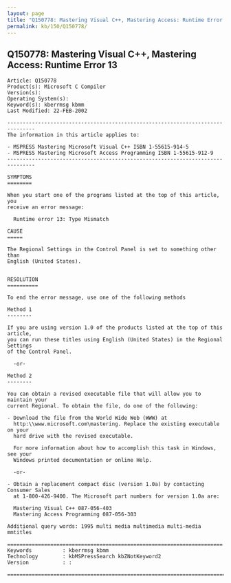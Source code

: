 ```yaml
---
layout: page
title: "Q150778: Mastering Visual C++, Mastering Access: Runtime Error 13"
permalink: kb/150/Q150778/
---
```


## Q150778: Mastering Visual C++, Mastering Access: Runtime Error 13

	Article: Q150778
	Product(s): Microsoft C Compiler
	Version(s): 
	Operating System(s): 
	Keyword(s): kberrmsg kbmm
	Last Modified: 22-FEB-2002
	
	-------------------------------------------------------------------------------
	The information in this article applies to:
	
	- MSPRESS Mastering Microsoft Visual C++ ISBN 1-55615-914-5 
	- MSPRESS Mastering Microsoft Access Programming ISBN 1-55615-912-9 
	-------------------------------------------------------------------------------
	
	SYMPTOMS
	========
	
	When you start one of the programs listed at the top of this article, you
	receive an error message:
	
	  Runtime error 13: Type Mismatch
	
	CAUSE
	=====
	
	The Regional Settings in the Control Panel is set to something other than
	English (United States).
	
	
	RESOLUTION
	==========
	
	To end the error message, use one of the following methods
	
	Method 1
	--------
	
	If you are using version 1.0 of the products listed at the top of this article,
	you can run these titles using English (United States) in the Regional Settings
	of the Control Panel.
	
	  -or-
	
	Method 2
	--------
	
	You can obtain a revised executable file that will allow you to maintain your
	current Regional. To obtain the file, do one of the following:
	
	- Download the file from the World Wide Web (WWW) at
	  http:\\www.microsoft.com\mastering. Replace the existing executable on your
	  hard drive with the revised executable.
	
	  For more information about how to accomplish this task in Windows, see your
	  Windows printed documentation or online Help.
	
	  -or-
	
	- Obtain a replacement compact disc (version 1.0a) by contacting Consumer Sales
	  at 1-800-426-9400. The Microsoft part numbers for version 1.0a are:
	
	  Mastering Visual C++ 087-056-403
	  Mastering Access Programming 087-056-303
	
	Additional query words: 1995 multi media multimedia multi-media mmtitles
	
	======================================================================
	Keywords          : kberrmsg kbmm 
	Technology        : kbMSPressSearch kbZNotKeyword2
	Version           : :
	
	=============================================================================
	
